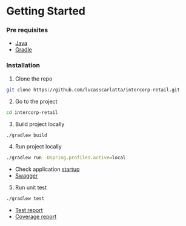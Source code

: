# Getting Started
### Pre requisites
* [Java](https://www.oracle.com/java/technologies/javase-jdk11-downloads.html)
* [Gradle](https://gradle.org/install/)

### Installation
1. Clone the repo
```sh
git clone https://github.com/lucasscarlatta/intercorp-retail.git
```
2. Go to the project
```sh
cd intercorp-retail
```
3. Build project locally
```sh
./gradlew build
```
4. Run project locally
```sh
./gradlew run -Dspring.profiles.active=local
```
* Check application [startup](http://localhost:8080/actuator/health)
* [Swagger](http://localhost:8080/swagger-ui/index.html)
5. Run unit test
```sh
./gradlew test
```
* [Test report](http://localhost:63342/demo/build/reports/tests/test/index.html)
* [Coverage report](http://localhost:63342/demo/build/reports/jacoco/test/html/index.html)